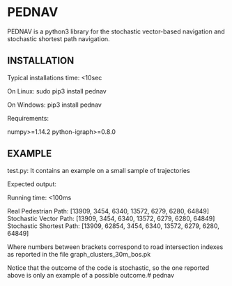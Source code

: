 # PEDNAV ####################

PEDNAV is a python3 library for the stochastic vector-based navigation and stochastic shortest path navigation.


## INSTALLATION ########

Typical installations time: <10sec

On Linux: sudo pip3 install pednav

On Windows: pip3 install pednav

Requirements:

numpy>=1.14.2
python-igraph>=0.8.0

## EXAMPLE ############

test.py:  It contains an example on a small sample of trajectories

Expected output:

Running time: <100ms

Real Pedestrian Path:
[13909, 3454, 6340, 13572, 6279, 6280, 64849]
Stochastic Vector Path:
[13909, 3454, 6340, 13572, 6279, 6280, 64849]
Stochastic Shortest Path:
[13909, 62854, 3454, 6340, 13572, 6279, 6280, 64849]

Where numbers between brackets correspond to road intersection indexes as reported in the file graph_clusters_30m_bos.pk

Notice that the outcome of the code is stochastic, so the one reported above is only an example of a possible outcome.# pednav
